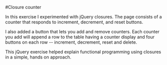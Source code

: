 #Closure counter

In this exercise I experimented with jQuery closures. The page consists of a counter that responds to increment, decrement, and reset buttons.

I also added a button that lets you add and remove counters. Each counter you add will append a row to the table having a counter display and four buttons on each row -- increment, decrement, reset and delete.

This jQuery exercise helped explain functional programming using closures in a simple, hands on approach.

